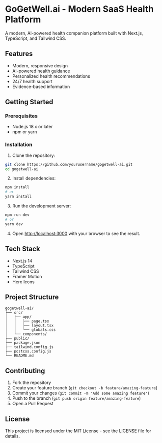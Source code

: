 # GoGetWell.ai - Modern SaaS Health Platform

A modern, AI-powered health companion platform built with Next.js, TypeScript, and Tailwind CSS.

## Features

- Modern, responsive design
- AI-powered health guidance
- Personalized health recommendations
- 24/7 health support
- Evidence-based information

## Getting Started

### Prerequisites

- Node.js 18.x or later
- npm or yarn

### Installation

1. Clone the repository:
```bash
git clone https://github.com/yourusername/gogetwell-ai.git
cd gogetwell-ai
```

2. Install dependencies:
```bash
npm install
# or
yarn install
```

3. Run the development server:
```bash
npm run dev
# or
yarn dev
```

4. Open [http://localhost:3000](http://localhost:3000) with your browser to see the result.

## Tech Stack

- Next.js 14
- TypeScript
- Tailwind CSS
- Framer Motion
- Hero Icons

## Project Structure

```
gogetwell-ai/
├── src/
│   ├── app/
│   │   ├── page.tsx
│   │   ├── layout.tsx
│   │   └── globals.css
│   └── components/
├── public/
├── package.json
├── tailwind.config.js
├── postcss.config.js
└── README.md
```

## Contributing

1. Fork the repository
2. Create your feature branch (`git checkout -b feature/amazing-feature`)
3. Commit your changes (`git commit -m 'Add some amazing feature'`)
4. Push to the branch (`git push origin feature/amazing-feature`)
5. Open a Pull Request

## License

This project is licensed under the MIT License - see the LICENSE file for details. 